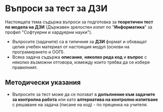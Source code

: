 # Въпроси за тест за ДЗИ

Настоящата тема съдържа въпроси за подготовка за **теоретичен тест по модела на ДЗИ** (Държавен зрелостен изпит по "**Информатика**" за профил "Софтуерни и хардуерни науки").
  - Въпросите (задачите) са в типичния за **ДЗИ** формат и обхващат целия учебен материал от настоящия модул (основи на програмирането и ООП).
  - Всяка задача съдържа **описание**, **няколко реда код** и **въпрос** с няколко възможни отговора, измежду които трябва да се избере правилният.

## Методически указания
 - Въпросите за тест може да се ползват в **допълнение към задачите за контролна работа** или като **алтернатива на контролно изпитване** с решаване на задача (писане на код) - по преценка на учителя.
